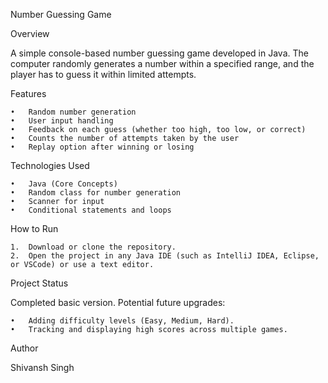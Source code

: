 Number Guessing Game

Overview

A simple console-based number guessing game developed in Java.
The computer randomly generates a number within a specified range, and the player has to guess it within limited attempts.

Features

	•	Random number generation
	•	User input handling
	•	Feedback on each guess (whether too high, too low, or correct)
	•	Counts the number of attempts taken by the user
	•	Replay option after winning or losing

Technologies Used

	•	Java (Core Concepts)
	•	Random class for number generation
	•	Scanner for input
	•	Conditional statements and loops

How to Run

	1.	Download or clone the repository.
	2.	Open the project in any Java IDE (such as IntelliJ IDEA, Eclipse, or VSCode) or use a text editor.

 Project Status
 
Completed basic version. Potential future upgrades:

	•	Adding difficulty levels (Easy, Medium, Hard).
	•	Tracking and displaying high scores across multiple games.

Author

Shivansh Singh
